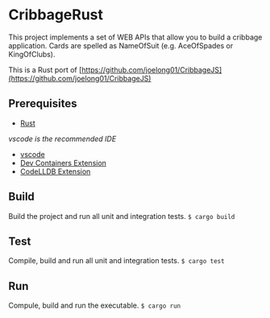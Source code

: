 # CribbageRust

This project implements a set of WEB APIs that allow you to build a cribbage application.  Cards are spelled as NameOfSuit (e.g. AceOfSpades or KingOfClubs).

This is a Rust port of [https://github.com/joelong01/CribbageJS](https://github.com/joelong01/CribbageJS)

## Prerequisites

- [Rust](https://www.rust-lang.org/tools/install)

*vscode is the recommended IDE*
- [vscode](https://code.visualstudio.com/Download)
- [Dev Containers Extension](https://github.com/microsoft/vscode-dev-containers)
- [CodeLLDB Extension](https://github.com/vadimcn/vscode-lldb)

## Build

Build the project and run all unit and integration tests.
`
    $ cargo build
`

## Test

Compile, build and run all unit and integration tests.
`
    $ cargo test
`

## Run

Compule, build and run the executable.
`
    $ cargo run
`
